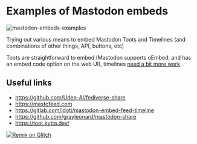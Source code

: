 # Examples of Mastodon embeds

![mastodon-embeds-examples](https://socialify.git.ci/andypiper/mastodon-embeds-examples/image?description=1&font=Bitter&logo=https%3A%2F%2Fraw.githubusercontent.com%2Fandypiper%2Fmastodon-embeds-examples%2Fff381187771674005e7be76426a5f6034c395b11%2Fmastodon-logo.svg&name=1&owner=1&pattern=Floating%20Cogs&theme=Light)

Trying out various means to embed Mastodon Toots and Timelines (and combinations of other things, API, buttons, etc)

Toots are straightforward to embed (Mastodon supports oEmbed, and has an embed code option on the web UI), timelines [need a bit more work](https://github.com/mastodon/mastodon/issues/6094).

## Useful links

- https://github.com/Uden-AI/fediverse-share
- https://mastofeed.com
- https://gitlab.com/idotj/mastodon-embed-feed-timeline
- https://github.com/grayleonard/mastodon-share
- https://toot.kytta.dev/

[![Remix on Glitch](https://cdn.glitch.com/2703baf2-b643-4da7-ab91-7ee2a2d00b5b%2Fremix-button-v2.svg)](https://glitch.com/edit/#!/remix/mastodon-embeds)
